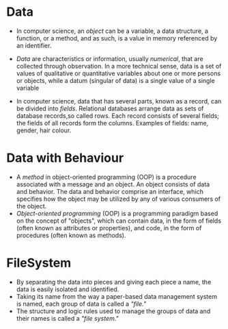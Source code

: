 # Data  

* In computer science, an *object* can be a variable, a data structure, a function, or a method, and as such, is a value in memory referenced by an identifier.

* *Data* are characteristics or information, usually *numerical*, that are collected through observation. In a more technical sense, data is a set of values of qualitative or quantitative variables about one or more persons or objects, while a datum (singular of data) is a single value of a single variable
* In computer science, data that has several parts, known as a record, can be divided into *fields*. Relational databases arrange data as sets of database records,so called rows. Each record consists of several fields; the fields of all records form the columns. Examples of fields: name, gender, hair colour.

# Data with Behaviour

* A *method* in object-oriented programming (OOP) is a procedure associated with a message and an object. An object consists of data and behavior. The data and behavior comprise an interface, which specifies how the object may be utilized by any of various consumers of the object.
* *Object-oriented programming* (OOP) is a programming paradigm based on the concept of "objects", which can contain data, in the form of fields (often known as attributes or properties), and code, in the form of procedures (often known as methods). 

# FileSystem

* By separating the data into pieces and giving each piece a name, the data is easily isolated and identified. 
* Taking its name from the way a paper-based data management system is named, each group of data is called a *"file."* 
* The structure and logic rules used to manage the groups of data and their names is called a *"file system."*




